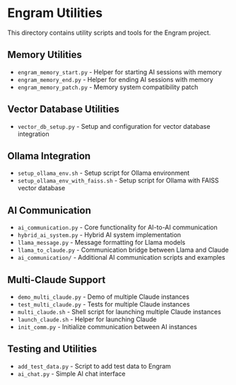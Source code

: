 # Engram Utilities

This directory contains utility scripts and tools for the Engram project.

## Memory Utilities

- `engram_memory_start.py` - Helper for starting AI sessions with memory
- `engram_memory_end.py` - Helper for ending AI sessions with memory
- `engram_memory_patch.py` - Memory system compatibility patch

## Vector Database Utilities

- `vector_db_setup.py` - Setup and configuration for vector database integration

## Ollama Integration

- `setup_ollama_env.sh` - Setup script for Ollama environment
- `setup_ollama_env_with_faiss.sh` - Setup script for Ollama with FAISS vector database

## AI Communication

- `ai_communication.py` - Core functionality for AI-to-AI communication
- `hybrid_ai_system.py` - Hybrid AI system implementation
- `llama_message.py` - Message formatting for Llama models
- `llama_to_claude.py` - Communication bridge between Llama and Claude
- `ai_communication/` - Additional AI communication scripts and examples

## Multi-Claude Support

- `demo_multi_claude.py` - Demo of multiple Claude instances
- `test_multi_claude.py` - Tests for multiple Claude instances
- `multi_claude.sh` - Shell script for launching multiple Claude instances
- `launch_claude.sh` - Helper for launching Claude
- `init_comm.py` - Initialize communication between AI instances

## Testing and Utilities

- `add_test_data.py` - Script to add test data to Engram
- `ai_chat.py` - Simple AI chat interface